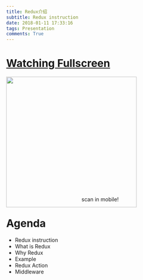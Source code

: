 ```yaml
---
title: Redux介绍
subtitle: Redux instruction
date: 2018-01-11 17:33:16
tags: Presentation
comments: True
---
```

# [Watching Fullscreen](http://yanshuo.io/assets/player/?deck=5983dbad570c35006208f21d)

<img src="/img/redux-qr-code.jpg" width="350em" />

<div style="text-align: center;margin-top: -30px;">scan in mobile!</div>


# Agenda
-	Redux instruction
-	What is Redux
-	Why Redux
-	Example
-	Redux Action
-	Middleware